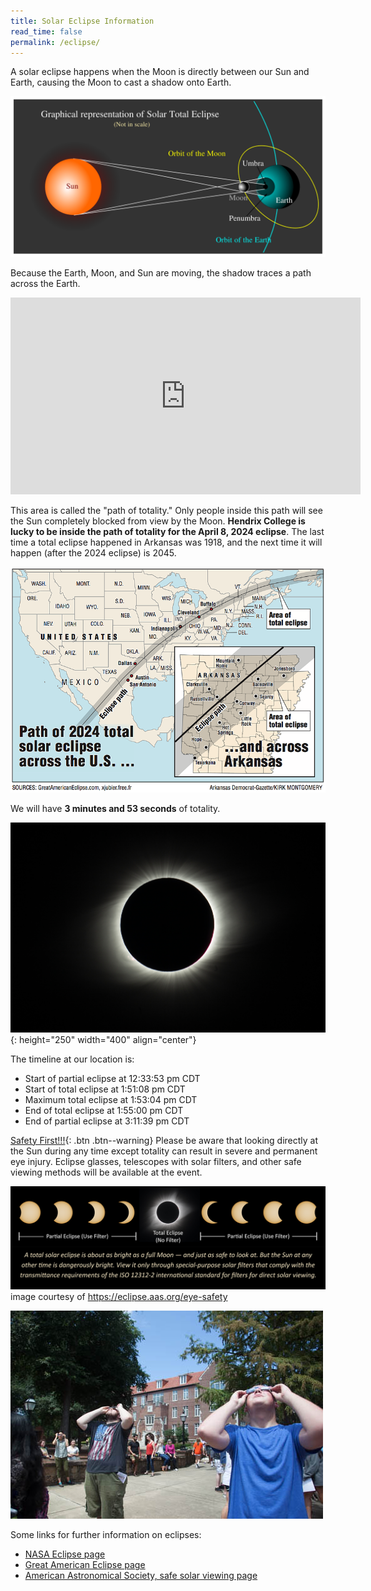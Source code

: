 ```yaml
---
title: Solar Eclipse Information
read_time: false
permalink: /eclipse/
---
```

A solar eclipse happens when the Moon is directly between our Sun and Earth, causing the Moon to cast a shadow onto Earth. 

![Test](../assets/images/EclipseShadows.png)


Because the Earth, Moon, and Sun are moving, the shadow traces a path across the Earth. 

<iframe width="560" height="315" src="https://www.youtube.com/embed/sOpYoO_SK7o" title="YouTube video player" frameborder="0" allow="accelerometer; autoplay; clipboard-write; encrypted-media; gyroscope; picture-in-picture; web-share" allowfullscreen></iframe>

This area is called the "path of totality." Only people inside this path will see the Sun completely blocked from view by the Moon. <b>Hendrix College is lucky to be inside the path of totality for the April 8, 2024 eclipse</b>. The last time a total eclipse happened in Arkansas was 1918, and the next time it will happen (after the 2024 eclipse) is 2045.

![Test](../assets/images/map.png)

We will have <b>3 minutes and 53 seconds</b> of totality.

![Test](../assets/images/TotalSolarEclipse.jpg){: height="250" width="400" align="center"}

The timeline at our location is:
- Start of partial eclipse at 12:33:53 pm CDT
- Start of total eclipse at 1:51:08 pm CDT
- Maximum total eclipse at 1:53:04 pm CDT
- End of total eclipse at 1:55:00 pm CDT
- End of partial eclipse at 3:11:39 pm CDT

 
 

 [Safety First!!!](#link){: .btn .btn--warning} Please be aware that looking directly at the Sun during any time except totality can result in severe and permanent eye injury. Eclipse glasses, telescopes with solar filters, and other safe viewing methods will be available at the event.

 ![Test](../assets/images/filtersafety.png)
 image courtesy of https://eclipse.aas.org/eye-safety


![Test](../assets/images/SolarEclipseInfo1.jpg)

Some links for further information on eclipses:
- <a href="https://solarsystem.nasa.gov/eclipses/home/">NASA Eclipse page</a>
- <a href="https://www.greatamericaneclipse.com/">Great American Eclipse page</a>
- <a href="https://eclipse.aas.org/eye-safety">American Astronomical Society, safe solar viewing page</a>


